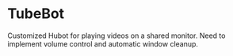 TubeBot
=======

Customized Hubot for playing videos on a shared monitor. Need to implement volume control and automatic window cleanup.
